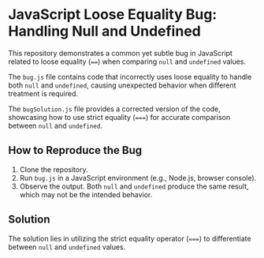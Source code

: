 # JavaScript Loose Equality Bug: Handling Null and Undefined

This repository demonstrates a common yet subtle bug in JavaScript related to loose equality (`==`) when comparing `null` and `undefined` values.

The `bug.js` file contains code that incorrectly uses loose equality to handle both `null` and `undefined`, causing unexpected behavior when different treatment is required.

The `bugSolution.js` file provides a corrected version of the code, showcasing how to use strict equality (`===`) for accurate comparison between `null` and `undefined`.

## How to Reproduce the Bug
1. Clone the repository.
2. Run `bug.js` in a JavaScript environment (e.g., Node.js, browser console).
3. Observe the output. Both `null` and `undefined` produce the same result, which may not be the intended behavior.

## Solution
The solution lies in utilizing the strict equality operator (`===`) to differentiate between `null` and `undefined` values.